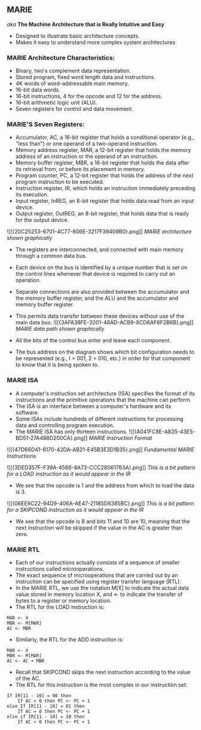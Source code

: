 ## MARIE
*aka* **The Machine Architecture that is Really Intuitive and Easy**

- Designed to illustrate basic architecture concepts.
- Makes it easy to understand more complex system architectures

### MARIE Architecture Characteristics:
- Binary, two's complement data representation.
- Stored program, fixed word length data and instructions.
- 4K words of word-addressable main memory.
- 16-bit data words.
- 16-bit instructions, 4 for the opcode and 12 for the address.
- 16-bit arithmetic logic unit (ALU).
- Seven registers for control and data movement.

### MARIE'S Seven Registers:

- Accumulator, AC, a 16-bit register that holds a conditional operator (e.g., "less than") or one operand of a two-operand instruction.
- Memory address register, MAR, a 12-bit register that holds the memory address of an instruction or the operand of an instruction.
- Memory buffer register, MBR, a 16-bit register that holds the data after its retrieval from, or before its placement in memory.
- Program counter, PC, a 12-bit register that holds the address of the next program instruction to be executed.
- Instruction register, IR, which holds an instruction immediately preceding its execution.
- Input register, lnREG, an 8-bit register that holds data read from an input device.
- Output register, OutREG, an 8-bit register, that holds data that is ready for the output device.

![[{20C25253-6701-4C77-806E-3217F39409B0}.png]]
*MARIE architecture shown graphically*

- The registers are interconnected, and connected with main memory through a common data bus.
- Each device on the bus is identified by a unique number that is set on the control lines whenever that device is required to carry out an operation.
- Separate connections are also provided between the accumulator and the memory buffer register, and the ALU and the accumulator and memory buffer register.
- This permits data transfer between these devices without use of the main data bus.
![[{3AFA38FE-3201-48AD-ACB9-8CD6AF6F2B6B}.png]]
*MARIE data path shown graphically*

- All the bits of the control bus enter and leave each component.
- The bus address on the diagram shows which bit configuration needs to be represented (e.g., I = 001, 2 = 010, etc.) in order for that component to know that it is being spoken to.

### MARIE ISA

- A computer's instruction set architecture (ISA) specifies the format of its instructions and the primitive operations that the machine can perform.
- The ISA is an interface between a computer's hardware and its software.
- Some ISAs include hundreds of different instructions for processing data and controlling program execution. 
- The MARIE ISA has only thirteen instructions.
![[{A041FC8E-A835-43E5-BD51-27A488D200CA}.png]]
*MARIE Instruction Format*

![[{47D66D41-8170-42DA-AB21-E45B3E3D1B35}.png]]
*Fundamental MARIE Instructions*

![[{3DED357F-F39A-4568-8A73-CCC28061763A}.png]]
*This is a bit pattern for a LOAD instruction as it would appear in the IR*

- We see that the opcode is 1 and the address from which to load the data is 3.

![[{06EE9C22-94D9-406A-AE47-21185D8385BC}.png]]
*This is a bit pattern for a SKIPCOND instruction as it would appear in the IR*

- We see that the opcode is 8 and bits 11 and 10 are 10, meaning that the next instruction will be skipped if the value in the AC is greater than zero.
### MARIE RTL

- Each of our instructions actually consists of a sequence of smaller instructions called microoperations.
- The exact sequence of microoperations that are carried out by an instruction can be specified using register transfer language (RTL).
- In the MARIE RTL, we use the notation M\[X] to indicate the actual data value stored in memory location X, and <- to indicate the transfer of bytes to a register or memory location.
- The RTL for the LOAD instruction is:
```
MAR <- X
MBR <- M[MAR]
AC <- MBR
```
- Similarly, the RTL for the ADD instruction is:
```
MAR <- X
MBR <- M[MAR]
AC <- AC + MBR
```

- Recall that SKIPCOND skips the next instruction according to the value of the AC.
- The RTL for this instruction is the most complex in our instruction set:
```
If IR[11 - 10] = 00 then
	If AC < 0 then PC <- PC + 1
else If IR[11 - 10] = 01 then
	If AC = 0 then PC <- PC + 1
else if IR[11 - 10] = 10 then
	If AC > 0 then PC <- PC + 1
```
